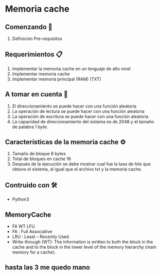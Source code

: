 # Memoria cache

## Comenzando 🚀
  1. Definición Pre-requisitos

## Requerimientos 📋
  1. Implementar la memoria cache en un lenguaje de alto nivel
  1. Implementar memoria cache
  2. Implementar memoria principal (RAM) (TXT)

## A tomar en cuenta 📌

  1. El direccionamiento se puede hacer con una función aleatoria
  2. La operación de lectura se puede hacer con una función aleatoria
  3. La operación de escritura se puede hacer con una función aleatoria
  4. La capacidad de direccionamiento del sistema es de 2048 y el tamaño de palabra 1 byte.

## Características de la memoria cache ⚙️

  1. Tamaño de bloque 8 bytes
  2. Total de bloques en cache 16
  3. Después de la ejecución se debe mostrar cual fue la tasa de hits que
     obtuvo el sistema, al igual que el archivo txt y la memoria cache.

## Contruido con 🛠️
  * Python3
## MemoryCache

  * FA WT LFU
  * FA : Full Associative
  * LRU : Least – Recently Used
  * Write-through (WT): The information is written to both the block in the cache and to the block in
       the lower level of the memory hierarchy (main memory for a cache).

## hasta las 3 me quedo mano